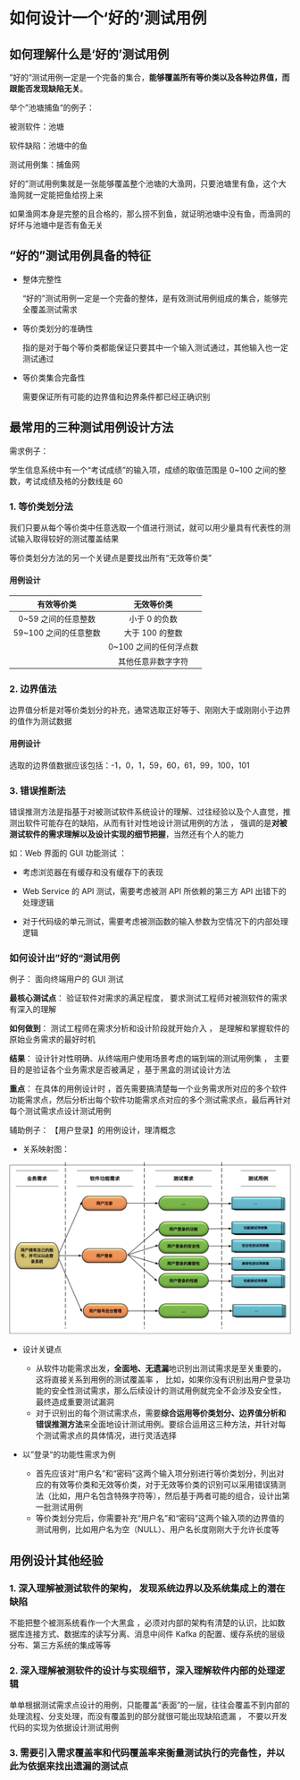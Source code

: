 # 如何设计一个‘好的’测试用例

## 如何理解什么是‘好的’测试用例

”好的“测试用例一定是一个完备的集合，**能够覆盖所有等价类以及各种边界值，而跟能否发现缺陷无关**。

举个”池塘捕鱼“的例子：

被测软件：池塘

软件缺陷：池塘中的鱼

测试用例集：捕鱼网

 好的”测试用例集就是一张能够覆盖整个池塘的大渔网，只要池塘里有鱼，这个大渔网就一定能把鱼给捞上来 

 如果渔网本身是完整的且合格的，那么捞不到鱼，就证明池塘中没有鱼，而渔网的好坏与池塘中是否有鱼无关 

##  “好的”测试用例具备的特征 

+ 整体完整性

   “好的”测试用例一定是一个完备的整体，是有效测试用例组成的集合，能够完全覆盖测试需求 

+ 等价类划分的准确性

   指的是对于每个等价类都能保证只要其中一个输入测试通过，其他输入也一定测试通过

+ 等价类集合完备性

   需要保证所有可能的边界值和边界条件都已经正确识别 

## 最常用的三种测试用例设计方法

需求例子：

 学生信息系统中有一个“考试成绩”的输入项，成绩的取值范围是 0~100 之间的整数，考试成绩及格的分数线是 60

### 1. 等价类划分法

 我们只要从每个等价类中任意选取一个值进行测试，就可以用少量具有代表性的测试输入取得较好的测试覆盖结果 

 等价类划分方法的另一个关键点是要找出所有“无效等价类” 

#### 用例设计

|      有效等价类       |       无效等价类       |
| :-------------------: | :--------------------: |
|  0~59 之间的任意整数  |     小于 0 的负数      |
| 59~100 之间的任意整数 |    大于 100 的整数     |
|                       | 0~100 之间的任何浮点数 |
|                       |   其他任意非数字字符   |

### 2. 边界值法

 边界值分析是对等价类划分的补充，通常选取正好等于、刚刚大于或刚刚小于边界的值作为测试数据 

#### 用例设计

 选取的边界值数据应该包括：-1，0，1，59，60，61，99，100，101 

### 3. 错误推断法

 错误推测方法是指基于对被测试软件系统设计的理解、过往经验以及个人直觉，推测出软件可能存在的缺陷，从而有针对性地设计测试用例的方法 ， 强调的是**对被测试软件的需求理解以及设计实现的细节把握**，当然还有个人的能力

 如：Web 界面的 GUI 功能测试 ：

+  考虑浏览器在有缓存和没有缓存下的表现 

+  Web Service 的 API 测试，需要考虑被测 API 所依赖的第三方 API 出错下的处理逻辑 
+  对于代码级的单元测试，需要考虑被测函数的输入参数为空情况下的内部处理逻辑 

### 如何设计出”好的“测试用例

例子： 面向终端用户的 GUI 测试 

**最核心测试点**： 验证软件对需求的满足程度， 要求测试工程师对被测软件的需求有深入的理解 

**如何做到**： 测试工程师在需求分析和设计阶段就开始介入 ， 是理解和掌握软件的原始业务需求的最好时机 

**结果**： 设计针对性明确、从终端用户使用场景考虑的端到端的测试用例集 ， 主要目的是验证各个业务需求是否被满足 ，基于黑盒的测试设计方法 

**重点**：  在具体的用例设计时 ，首先需要搞清楚每一个业务需求所对应的多个软件功能需求点，然后分析出每个软件功能需求点对应的多个测试需求点，最后再针对每个测试需求点设计测试用例 

辅助例子： 【用户登录】的用例设计，理清概念

+ 关系映射图：

![用户登录](./images/用户登录.png)

+ 设计关键点
  +  从软件功能需求出发，**全面地、无遗漏**地识别出测试需求是至关重要的，这将直接关系到用例的测试覆盖率 ， 比如，如果你没有识别出用户登录功能的安全性测试需求，那么后续设计的测试用例就完全不会涉及安全性，最终造成重要测试漏洞 
  +  对于识别出的每个测试需求点，需要**综合运用等价类划分、边界值分析和错误推测方法**来全面地设计测试用例。要综合运用这三种方法，并针对每个测试需求点的具体情况，进行灵活选择 

+ 以”登录“的功能性需求为例
  +  首先应该对“用户名”和“密码”这两个输入项分别进行等价类划分，列出对应的有效等价类和无效等价类，对于无效等价类的识别可以采用错误猜测法（比如，用户名包含特殊字符等），然后基于两者可能的组合，设计出第一批测试用例 
  +  等价类划分完后，你需要补充“用户名”和“密码”这两个输入项的边界值的测试用例，比如用户名为空（NULL）、用户名长度刚刚大于允许长度等 

## 用例设计其他经验

###  1. 深入理解被测试软件的架构， 发现系统边界以及系统集成上的潜在缺陷 

  不能把整个被测系统看作一个大黑盒 ，必须对内部的架构有清楚的认识，比如数据库连接方式、数据库的读写分离、消息中间件 Kafka 的配置、缓存系统的层级分布、第三方系统的集成等等 

### 2.  深入理解被测软件的设计与实现细节，深入理解软件内部的处理逻辑 

 单单根据测试需求点设计的用例，只能覆盖“表面”的一层，往往会覆盖不到内部的处理流程、分支处理，而没有覆盖到的部分就很可能出现缺陷遗漏 ， 不要以开发代码的实现为依据设计测试用例 

### 3.  需要引入需求覆盖率和代码覆盖率来衡量测试执行的完备性，并以此为依据来找出遗漏的测试点 

